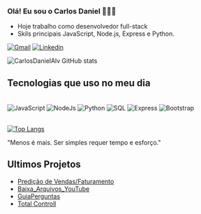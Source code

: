 ### Olá! Eu sou o Carlos Daniel 👨🏽‍💻
- Hoje trabalho como desenvolvedor full-stack
- Skils principais JavaScript, Node.js, Express e Python.



[![Gmail](https://img.shields.io/badge/Gmail-D14836?style=for-the-badge&logo=gmail&logoColor=white)](carlosdalves.ads@gmail.com) [![Linkedin](	https://img.shields.io/badge/LinkedIn-0077B5?style=for-the-badge&logo=linkedin&logoColor=white)](https://www.linkedin.com/in/carlosdalves/)

![CarlosDanielAlv GitHub stats](https://github-readme-stats.vercel.app/api?username=CarlosDanielAlv&show_icons=true&theme=radical)

## Tecnologias que uso no meu dia

<div style="display: inline_block"><br/>
    <img align ="center" alt="JavaScript" src="https://img.shields.io/badge/JavaScript-F7DF1E?style=for-the-badge&logo=javascript&logoColor=black" />
    <img align ="center" alt="NodeJs" src="https://img.shields.io/badge/Node.js-43853D?style=for-the-badge&logo=node.js&logoColor=white"/>
    <img align ="center" alt="Python" src="https://img.shields.io/badge/Python-14354C?style=for-the-badge&logo=python&logoColor=white"/>
    <img align ="center" alt="SQL" src="https://img.shields.io/badge/MySQL-00000F?style=for-the-badge&logo=mysql&logoColor=white"/>
    <img align ="center" alt="Express" src="https://img.shields.io/badge/Express.js-404D59?style=for-the-badge"/>
    <img align ="center" alt="Bootstrap" src="https://img.shields.io/badge/Bootstrap-563D7C?style=for-the-badge&logo=bootstrap&logoColor=white"/>
</div><br/>

[![Top Langs](https://github-readme-stats.vercel.app/api/top-langs/?username=CarlosDanielAlv&layout=compact)](https://github.com/CarlosDanielAlv/github-readme-stats)

"Menos é mais. Ser simples requer tempo e esforço."

## Ultimos Projetos
- [Predição de Vendas/Faturamento](https://github.com/CarlosDanielAlv/Predicao_de_Faturamento)
- [Baixa_Arquivos_YouTube](https://github.com/CarlosDanielAlv/Baixa_Videos_Youtube)
- [GuiaPerguntas](https://github.com/CarlosDanielAlv/GuiaPerguntas)
- [Total Controll](https://www.totalcontroll.com.br/)


